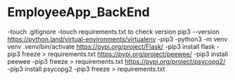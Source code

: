 # EmployeeApp_BackEnd
-touch .gitignore
-touch requirements.txt to check version pip3 --version
https://python.land/virtual-environments/virtualenv
-pip3
-python3 -m venv venv
.venv/bin/activate
https://pypi.org/project/Flask/
-pip3 install flask
-pip3 freeze > requirements.txt
https://pypi.org/project/peewee/
-pip3 install peewee
-pip3 freeze > requirements.txt
https://pypi.org/project/psycopg2/
-pip3 install psycopg2
-pip3 freeze > requirements.txt